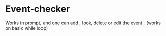 # Event-checker
Works in prompt, and one can add , look, delete or edit the event , (works on basic while loop)
